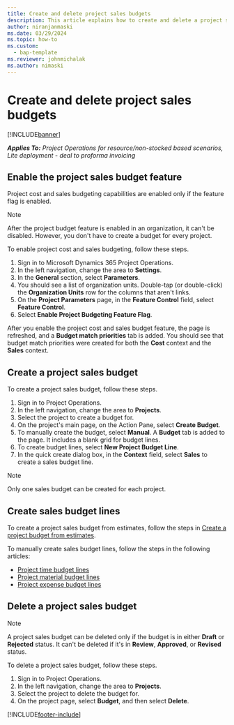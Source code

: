 ```yaml
---
title: Create and delete project sales budgets
description: This article explains how to create and delete a project sales budget.
author: niranjanmaski
ms.date: 03/29/2024
ms.topic: how-to
ms.custom: 
  - bap-template
ms.reviewer: johnmichalak
ms.author: nimaski
---
```


# Create and delete project sales budgets

[!INCLUDE[banner](../../includes/banner.md)]

_**Applies To:** Project Operations for resource/non-stocked based scenarios, Lite deployment - deal to proforma invoicing_

## Enable the project sales budget feature

Project cost and sales budgeting capabilities are enabled only if the feature flag is enabled.

> [!NOTE]
> After the project budget feature is enabled in an organization, it can't be disabled. However, you don't have to create a budget for every project.

To enable project cost and sales budgeting, follow these steps.

1. Sign in to Microsoft Dynamics 365 Project Operations.
1. In the left navigation, change the area to **Settings**.
1. In the **General** section, select **Parameters**.
1. You should see a list of organization units. Double-tap (or double-click) the **Organization Units** row for the columns that aren't links.
1. On the **Project Parameters** page, in the **Feature Control** field, select **Feature Control**.
1. Select **Enable Project Budgeting Feature Flag**.

After you enable the project cost and sales budget feature, the page is refreshed, and a **Budget match priorities** tab is added. You should see that budget match priorities were created for both the **Cost** context and the **Sales** context.

## Create a project sales budget

To create a project sales budget, follow these steps.

1. Sign in to Project Operations.
1. In the left navigation, change the area to **Projects**.
1. Select the project to create a budget for.
1. On the project's main page, on the Action Pane, select **Create Budget**.
1. To manually create the budget, select **Manual**. A **Budget** tab is added to the page. It includes a blank grid for budget lines.
1. To create budget lines, select **New Project Budget Line**.
1. In the quick create dialog box, in the **Context** field, select **Sales** to create a sales budget line.

> [!NOTE]
> Only one sales budget can be created for each project.

## Create sales budget lines

To create a project sales budget from estimates, follow the steps in [Create a project budget from estimates](create-project-budget-from-estimates.md).

To manually create sales budget lines, follow the steps in the following articles:

- [Project time budget lines](project-cost-time-budget-line.md)
- [Project material budget lines](project-cost-material-budget-line.md)
- [Project expense budget lines](project-cost-expense-budget-line.md)

## Delete a project sales budget

> [!NOTE]
> A project sales budget can be deleted only if the budget is in either **Draft** or **Rejected** status. It can't be deleted if it's in **Review**, **Approved**, or **Revised** status.

To delete a project sales budget, follow these steps.

1. Sign in to Project Operations.
1. In the left navigation, change the area to **Projects**.
1. Select the project to delete the budget for.
1. On the project page, select **Budget**, and then select **Delete**.

[!INCLUDE[footer-include](../../includes/footer-banner.md)]

